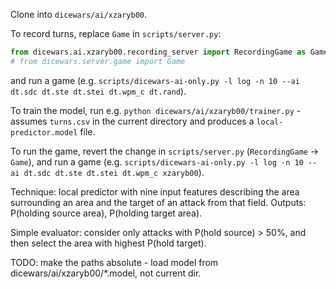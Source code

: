 Clone into `dicewars/ai/xzaryb00`.

To record turns, replace `Game` in `scripts/server.py`:
``` python
from dicewars.ai.xzaryb00.recording_server import RecordingGame as Game
# from dicewars.server.game import Game
```
and run a game (e.g. `scripts/dicewars-ai-only.py -l log -n 10 --ai dt.sdc
dt.ste dt.stei dt.wpm_c dt.rand`).

To train the model, run e.g. `python dicewars/ai/xzaryb00/trainer.py` - assumes
`turns.csv` in the current directory and produces a `local-predictor.model`
file.

To run the game, revert the change in `scripts/server.py` (`RecordingGame` ->
`Game`), and run a game (e.g. `scripts/dicewars-ai-only.py -l log -n 10 --ai dt.sdc
dt.ste dt.stei dt.wpm_c xzaryb00`).

Technique: local predictor with nine input features describing the area
surrounding an area and the target of an attack from that field. Outputs:
P(holding source area), P(holding target area).

Simple evaluator: consider only attacks with P(hold source) > 50%, and then
select the area with highest P(hold target).

TODO: make the paths absolute - load model from dicewars/ai/xzaryb00/*.model,
not current dir.
